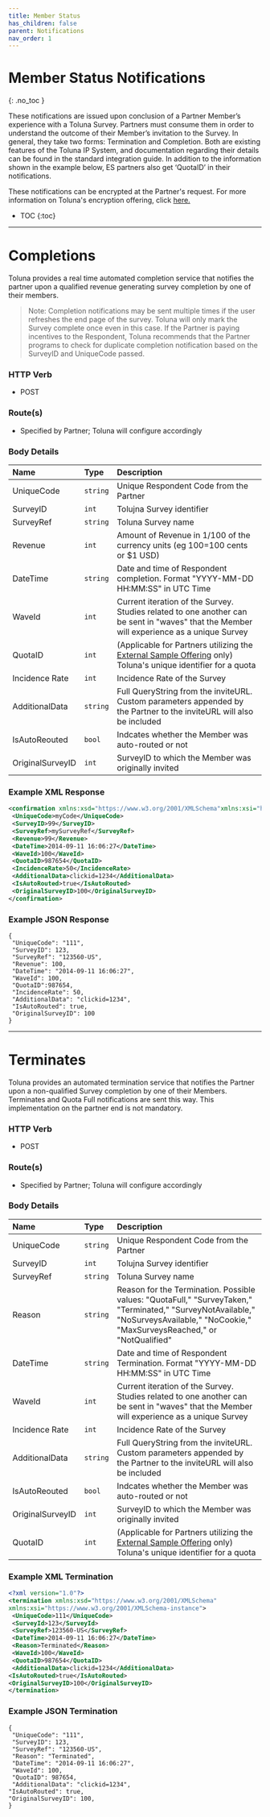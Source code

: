 ```yaml
---
title: Member Status
has_children: false
parent: Notifications
nav_order: 1
---
```


# Member Status Notifications
{: .no_toc }

These notifications are issued upon conclusion of a Partner Member’s experience with a Toluna Survey. Partners must consume them in order to understand the outcome of their Member’s invitation to the Survey. In general, they take two forms: Termination and Completion. Both are existing features of the Toluna IP System, and documentation regarding their details can be found in the standard integration guide. In addition to the information shown in the example below, ES partners also get ‘QuotaID’ in their notifications.

These notifications can be encrypted at the Partner's request. For more information on Toluna's encryption offering, click [here.](/memberrouting/encryption)

* TOC
{:toc}

---

# Completions

Toluna provides a real time automated completion service that notifies the partner upon a qualified
revenue generating survey completion by one of their members.

>Note: Completion notifications may be sent multiple times if the user refreshes the end page of the survey. Toluna will only mark the Survey complete once even in this case. If the Partner is paying incentives to the Respondent, Toluna recommends that the Partner programs to check for duplicate completion notification based on the SurveyID and UniqueCode passed.

### HTTP Verb

- POST

### Route(s)

- Specified by Partner; Toluna will configure accordingly
### Body Details

| Name | Type | Description |
| :--- | :--- | :--- |
| UniqueCode | ```string``` | Unique Respondent Code from the Partner |
| SurveyID | ```int``` | Tolujna Survey identifier |
| SurveyRef | ```string``` | Toluna Survey name |
| Revenue | ```int``` | Amount of Revenue in 1/100 of the currency units (eg 100=100 cents or $1 USD) |
| DateTime | ```string``` | Date and time of Respondent completion. Format "YYYY-MM-DD HH:MM:SS" in UTC Time |
| WaveId | ```int``` | Current iteration of the Survey. Studies related to one another can be sent in "waves" that the Member will experience as a unique Survey |
| QuotaID | ```int``` | (Applicable for Partners utilizing the [External Sample Offering](/externalsample/) only) Toluna's unique identifier for a quota |
| Incidence Rate | ```int``` | Incidence Rate of the Survey |
| AdditionalData | ```string``` | Full QueryString from the inviteURL. Custom parameters appended by the Partner to the inviteURL will also be included |
| IsAutoReouted | ```bool``` | Indcates whether the Member was auto-routed or not |
| OriginalSurveyID | ```int``` | SurveyID to which the Member was originally invited |


### Example XML Response
```xml
<confirmation xmlns:xsd="https://www.w3.org/2001/XMLSchema"xmlns:xsi="https://www.w3.org/2001/XMLSchema-instance">
 <UniqueCode>myCode</UniqueCode>
 <SurveyID>99</SurveyID>
 <SurveyRef>mySurveyRef</SurveyRef>
 <Revenue>99</Revenue>
 <DateTime>2014-09-11 16:06:27</DateTime>
 <WaveId>100</WaveId>
 <QuotaID>987654</QuotaID>
 <IncidenceRate>50</IncidenceRate>
 <AdditionalData>clickid=1234</AdditionalData>
 <IsAutoRouted>true</IsAutoRouted>
 <OriginalSurveyID>100</OriginalSurveyID>
</confirmation>
```

### Example JSON Response
```plaintext
{
 "UniqueCode": "111",
 "SurveyID": 123,
 "SurveyRef": "123560-US",
 "Revenue": 100,
 "DateTime": "2014-09-11 16:06:27",
 "WaveId": 100,
 "QuotaID":987654,
 "IncidenceRate": 50,
 "AdditionalData": "clickid=1234",
 "IsAutoRouted": true,
 "OriginalSurveyID": 100
}
```

---

# Terminates

Toluna provides an automated termination service that notifies the Partner upon a non-qualified
Survey completion by one of their Members. Terminates and Quota Full notifications
are sent this way. This implementation on the partner end is not mandatory.

### HTTP Verb

- POST

### Route(s)

- Specified by Partner; Toluna will configure accordingly

### Body Details

| Name | Type | Description |
| :--- | :--- | :--- |
| UniqueCode | ```string``` | Unique Respondent Code from the Partner |
| SurveyID | ```int``` | Tolujna Survey identifier |
| SurveyRef | ```string``` | Toluna Survey name |
| Reason | ```string``` | Reason for the Termination. Possible values: "QuotaFull," "SurveyTaken," "Terminated," "SurveyNotAvailable," "NoSurveysAvailable," "NoCookie," "MaxSurveysReached," or "NotQualified" |
| DateTime | ```string``` | Date and time of Respondent Termination. Format "YYYY-MM-DD HH:MM:SS" in UTC Time |
| WaveId | ```int``` | Current iteration of the Survey. Studies related to one another can be sent in "waves" that the Member will experience as a unique Survey |
| Incidence Rate | ```int``` | Incidence Rate of the Survey |
| AdditionalData | ```string``` | Full QueryString from the inviteURL. Custom parameters appended by the Partner to the inviteURL will also be included |
| IsAutoReouted | ```bool``` | Indcates whether the Member was auto-routed or not |
| OriginalSurveyID | ```int``` | SurveyID to which the Member was originally invited |
| QuotaID | ```int``` | (Applicable for Partners utilizing the [External Sample Offering](/externalsample/) only) Toluna's unique identifier for a quota |


### Example XML Termination
```xml
<?xml version="1.0"?>
<termination xmlns:xsd="https://www.w3.org/2001/XMLSchema"
xmlns:xsi="https://www.w3.org/2001/XMLSchema-instance">
 <UniqueCode>111</UniqueCode>
 <SurveyId>123</SurveyId>
 <SurveyRef>123560-US</SurveyRef>
 <DateTime>2014-09-11 16:06:27</DateTime>
 <Reason>Terminated</Reason>
 <WaveId>100</WaveId>
 <QuotaID>987654</QuotaID>
 <AdditionalData>clickid=1234</AdditionalData>
<IsAutoRouted>true</IsAutoRouted>
<OriginalSurveyID>100</OriginalSurveyID>
</termination>
```

### Example JSON Termination
```plaintext
{
 "UniqueCode": "111",
 "SurveyID": 123,
 "SurveyRef": "123560-US",
 "Reason": "Terminated",
 "DateTime": "2014-09-11 16:06:27",
 "WaveId": 100,
 "QuotaID": 987654,
 "AdditionalData": "clickid=1234",
"IsAutoRouted": true,
"OriginalSurveyID": 100,
}
```
